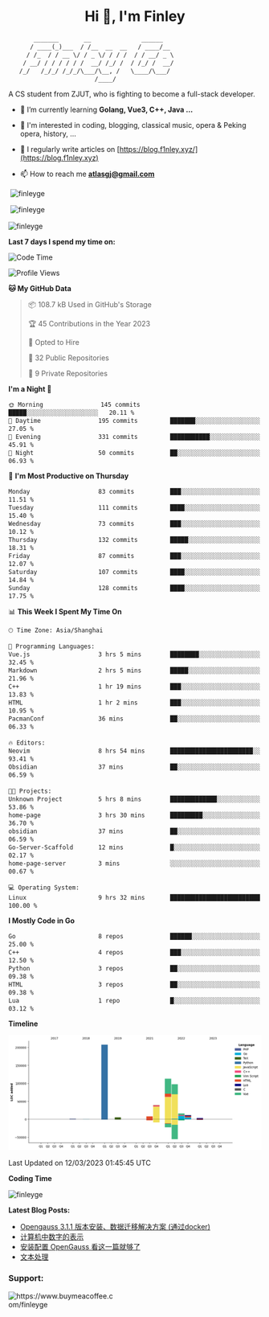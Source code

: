 <h1 align="center">Hi 👋, I'm Finley</h1>

```text
       _______       __              ______   
      / ____(_)___  / /__  __  __   / ____/__ 
     / /_  / / __ \/ / _ \/ / / /  / / __/ _ \
    / __/ / / / / / /  __/ /_/ /  / /_/ /  __/
   /_/   /_/_/ /_/_/\___/\__, /   \____/\___/
                        /____/                
```

<p align="left">

A CS student from ZJUT,
who is fighting to become a full-stack developer.

</p>

<p align="left">

- 🌱 I’m currently learning **Golang, Vue3, C++, Java ...**

- 🧠 I'm interested in coding, blogging, classical music, opera & Peking opera, history, ...

- 📝 I regularly write articles on [https://blog.f1nley.xyz/](https://blog.f1nley.xyz)

- 📫 How to reach me **atlasgj@gmail.com**

</p>

<p>&nbsp;<img align="center" src="https://github-readme-stats.vercel.app/api/top-langs/?username=finleyge&show_icons=true&locale=en&hide=javascript,html,tex" alt="finleyge" /></p>

<p>&nbsp;<img align="center" src="https://github-readme-stats.vercel.app/api?username=finleyge&show_icons=true&locale=en" alt="finleyge" /></p>

<p><img align="center" src="https://github-readme-streak-stats.herokuapp.com/?user=finleyge&" alt="finleyge" /></p>

**Last 7 days I spend my time on:**

<!--START_SECTION:waka-->
![Code Time](http://img.shields.io/badge/Code%20Time-486%20hrs%2052%20mins-blue)

![Profile Views](http://img.shields.io/badge/Profile%20Views-2-blue)

**🐱 My GitHub Data** 

> 📦 108.7 kB Used in GitHub's Storage 
 > 
> 🏆 45 Contributions in the Year 2023
 > 
> 💼 Opted to Hire
 > 
> 📜 32 Public Repositories 
 > 
> 🔑 9 Private Repositories 
 > 
**I'm a Night 🦉** 

```text
🌞 Morning                145 commits         █████░░░░░░░░░░░░░░░░░░░░   20.11 % 
🌆 Daytime                195 commits         ███████░░░░░░░░░░░░░░░░░░   27.05 % 
🌃 Evening                331 commits         ███████████░░░░░░░░░░░░░░   45.91 % 
🌙 Night                  50 commits          ██░░░░░░░░░░░░░░░░░░░░░░░   06.93 % 
```
📅 **I'm Most Productive on Thursday** 

```text
Monday                   83 commits          ███░░░░░░░░░░░░░░░░░░░░░░   11.51 % 
Tuesday                  111 commits         ████░░░░░░░░░░░░░░░░░░░░░   15.40 % 
Wednesday                73 commits          ███░░░░░░░░░░░░░░░░░░░░░░   10.12 % 
Thursday                 132 commits         █████░░░░░░░░░░░░░░░░░░░░   18.31 % 
Friday                   87 commits          ███░░░░░░░░░░░░░░░░░░░░░░   12.07 % 
Saturday                 107 commits         ████░░░░░░░░░░░░░░░░░░░░░   14.84 % 
Sunday                   128 commits         ████░░░░░░░░░░░░░░░░░░░░░   17.75 % 
```


📊 **This Week I Spent My Time On** 

```text
🕑︎ Time Zone: Asia/Shanghai

💬 Programming Languages: 
Vue.js                   3 hrs 5 mins        ████████░░░░░░░░░░░░░░░░░   32.45 % 
Markdown                 2 hrs 5 mins        █████░░░░░░░░░░░░░░░░░░░░   21.96 % 
C++                      1 hr 19 mins        ███░░░░░░░░░░░░░░░░░░░░░░   13.83 % 
HTML                     1 hr 2 mins         ███░░░░░░░░░░░░░░░░░░░░░░   10.95 % 
PacmanConf               36 mins             ██░░░░░░░░░░░░░░░░░░░░░░░   06.33 % 

🔥 Editors: 
Neovim                   8 hrs 54 mins       ███████████████████████░░   93.41 % 
Obsidian                 37 mins             ██░░░░░░░░░░░░░░░░░░░░░░░   06.59 % 

🐱‍💻 Projects: 
Unknown Project          5 hrs 8 mins        █████████████░░░░░░░░░░░░   53.86 % 
home-page                3 hrs 30 mins       █████████░░░░░░░░░░░░░░░░   36.70 % 
obsidian                 37 mins             ██░░░░░░░░░░░░░░░░░░░░░░░   06.59 % 
Go-Server-Scaffold       12 mins             █░░░░░░░░░░░░░░░░░░░░░░░░   02.17 % 
home-page-server         3 mins              ░░░░░░░░░░░░░░░░░░░░░░░░░   00.67 % 

💻 Operating System: 
Linux                    9 hrs 32 mins       █████████████████████████   100.00 % 
```

**I Mostly Code in Go** 

```text
Go                       8 repos             ██████░░░░░░░░░░░░░░░░░░░   25.00 % 
C++                      4 repos             ███░░░░░░░░░░░░░░░░░░░░░░   12.50 % 
Python                   3 repos             ██░░░░░░░░░░░░░░░░░░░░░░░   09.38 % 
HTML                     3 repos             ██░░░░░░░░░░░░░░░░░░░░░░░   09.38 % 
Lua                      1 repo              █░░░░░░░░░░░░░░░░░░░░░░░░   03.12 % 
```



**Timeline**

![Lines of Code chart](https://raw.githubusercontent.com/FinleyGe/FinleyGe/main/assets/bar_graph.png)


 Last Updated on 12/03/2023 01:45:45 UTC
<!--END_SECTION:waka-->
**Coding Time**
<p>
       <img align="center" src="https://wakatime.com/share/@1f267603-cf28-47c9-a32c-2753500710e7/96d852e9-5832-42ff-acaa-a48a5371ba9d.svg" alt="finleyge" />
</p>

</p>


**Latest Blog Posts:**

<!-- BLOG-POST-LIST:START -->
- [Opengauss 3.1.1 版本安装、数据迁移解决方案 &lpar;通过docker&rpar;](https://blog.f1nley.xyz/post/linux/opengauss311/)
- [计算机中数字的表示](https://blog.f1nley.xyz/post/ee/number_representation/)
- [安装配置 OpenGauss 看这一篇就够了](https://blog.f1nley.xyz/post/linux/config_opengauss_full_edition/)
- [文本处理](https://blog.f1nley.xyz/post/linux/text-process/)
<!-- BLOG-POST-LIST:END -->

<h3 align="left">Support:</h3>

<p align="left">

<a href="https://www.buymeacoffee.com/finleyge"> <img align="left" src="https://cdn.buymeacoffee.com/buttons/v2/default-yellow.png" height="50" width="210" alt="https://www.buymeacoffee.com/finleyge" />

</a>
</p>
